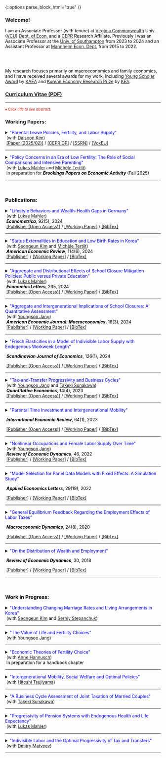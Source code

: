 {::options parse_block_html="true" /}

### Welcome!

<font color="black">I am an Associate Professor (with tenure) at <a href="http://s1030794421.onlinehome.us/government/commonwealth.html" target="_blank">Virginia Commonwealth</a> Univ. (<a href="https://en.wikipedia.org/wiki/Virginia_Commonwealth_University" target="_blank">VCU</a>) <a href="https://business.vcu.edu/academics/economics/" target="_blank">Dept. of Econ.</a> and a <a href="https://cepr.org/about/people/minchul-yum" target="_blank">CEPR</a> Research Affiliate. Previously I was an Associate Professor at the <a href="https://www.southampton.ac.uk/research/areas/economics" target="_blank">Univ. of Southampton</a> from 2023 to 2024 and an Assistant Professor at <a href="https://www.vwl.uni-mannheim.de/en/" target="_blank">Mannheim Econ. Dept.</a> from 2015 to 2022. 

<br>
<br>

My research focuses primarily on macroeconomics and family economics, and I have received several awards for my work, including <a href="https://m.mk.co.kr/news/world/10598229" target="_blank">Young Scholar Award</a> by <a href="https://kaea.org/kaea/awards/young-scholar-award/" target="_blank">KAEA</a> and <a href="https://www.yna.co.kr/view/AKR20250204078800002" target="_blank">Korean Economy Research Prize</a> by <a href="https://kea.ne.kr/kor" target="_blank">KEA</a>.</font>
<br>
### [<ins>Curriculum Vitae</ins> (PDF)](CV.pdf)

 ----
 
<font color="scarlet"><i><small>&diams; Click title to see abstract.</small></i></font>  


 
### Working Papers:

<details>
  <summary markdown="span"><font color="blue">"Parental Leave Policies, Fertility, and Labor Supply"</font><br>
  &nbsp;(with <a href="https://sites.google.com/site/fatherofseoyoon/" target="_blank">Daisoon Kim</a>)<br></summary>  
  
  | **Abstract**          |
  |:---------------------------|
  | <font color="black">South Korea has been facing persistently low fertility rates and large gender gaps in labor supply. In response, the government has expanded parental leave benefits to address these challenges. To evaluate the effectiveness of these policies, we develop a quantitative, heterogeneous-household life-cycle model in which couples make joint decisions on careers, labor supply, savings, and child-related choices, including fertility, childcare, and parental leave take-up. The model is calibrated to recent Korean cohorts to replicate key patterns observed in the data, including segmented labor markets where career-oriented jobs require high entry costs and long working hours. We find that generous benefits increase fertility and reduce gender gaps in labor supply and wages by enabling more women to remain in career-oriented jobs during their child's early years, facilitating career advancement later. The positive labor supply effects are particularly strong among highly educated parents, and the policy can be self-financing through higher lifetime labor supply. Finally, we find that incentivizing joint parental leave use is more effective than mandating it and that the positive fertility effects may weaken when parents place greater emphasis on child quality---a trend observed in recent years. </font> |
  
 </details>
 &nbsp;<a href="https://minchulyum.github.io/papers/KimYum_PL_Feb2025.pdf" target="_blank"><u>[Paper (2025/02)]</u></a> / <a href="https://cepr.org/publications/dp19951" target="_blank"><u>[CEPR DP]</u></a> / <a href="https://papers.ssrn.com/sol3/papers.cfm?abstract_id=5164865" target="_blank"><u>[SSRN]</u></a>  / <a href="https://cepr.org/voxeu/columns/effects-parental-leave-policy-reforms-fertility-and-gender-gaps" target="_blank"><u>[VoxEU]</u></a>
  
 ----

<details>
  <summary markdown="span"><font color="blue">"Policy Concerns in an Era of Low Fertility: The Role of Social Comparisons and Intensive Parenting"</font><br>
  &nbsp;(with <a href="https://lukasmahler.github.io/" target="_blank">Lukas Mahler</a> and <a href="http://tertilt.vwl.uni-mannheim.de/" target="_blank">Michèle Tertilt</a>)<br>
  &nbsp;In preparation for <font color="black"><b><i>Brookings Papers on Economic Activity</i></b> (Fall 2025)<br></summary>
   
  | **Abstract**          |
  |:---------------------------|
  | <font color="black">The global fertility rate has reached a record low, with nearly half of all countries now below replacement level. This has sparked renewed interest among policymakers and researchers alike. In this paper, we explore a novel explanation for low birth rates based on comparison motives. We show theoretically that strong comparison motives lead to high parental investments---both in time and money---and low fertility. We further show that comparison motives can amplify fertility declines driven by other forces. We provide suggestive empirical support for the role of comparison motives in explaining cross-country and within-U.S. regional variation in fertility. The resulting policy implications are different from those usually considered. Specifically, centralized high-stakes testing in the education system may heighten comparison motives and thereby contribute to fertility decline. Banning or taxing certain types of private education institutions could reduce excessive parental investment and thereby stimulate fertility. </font> |
  
 </details>
 
 ----
 
  
 
 <br>

 
### Publications:

 <details>
  <summary markdown="span"><font color="blue">"Lifestyle Behaviors and Wealth-Health Gaps in Germany"</font><br>
  &nbsp;(with <a href="https://lukasmahler.github.io/" target="_blank">Lukas Mahler</a>)<br>
  &nbsp;<font color="black"><b><i>Econometrica</i></b>, 92(5), 2024</font></summary>
  
  | **Abstract**          |
  |:---------------------------|
  | <font color="black">We document significant gaps in wealth across health status over the life cycle in Germany---a country with a universal healthcare system and negligible out-of-pocket medical expenses. To investigate the underlying sources of these wealth-health gaps, we build a heterogeneous-agent life-cycle model in which health and wealth evolve endogenously. In the model, agents exert efforts to lead a healthy lifestyle, which helps maintain good health status in the future. Effort choices, or lifestyle behaviors, are subject to adjustment costs to capture their habitual nature in the data. We find that our estimated model generates the great majority of the empirical wealth gaps by health and quantify the role of earnings and savings channels through which health affects these gaps. We show that variations in individual health efforts account for around a quarter of the model-generated wealth gaps by health, illustrating their role as an amplification mechanism behind the gaps. </font> |
  | DOI: <a href="https://doi.org/10.3982/ECTA20603" target="_blank"><u>https://doi.org/10.3982/ECTA20603</u></a> |
  
 </details>
 &nbsp;<a href="https://www.econometricsociety.org/publications/econometrica/2024/09/01/Lifestyle-Behaviors-and-Wealth-Health-Gaps-in-Germany" target="_blank"><u>[Publisher (Open Access)]</u></a> / <a href="https://minchulyum.github.io/papers/MahlerYum-Aug2024.pdf" target="_blank"><u>[Working Paper]</u></a> / <a href="https://minchulyum.github.io/papers/MahlerYumECTA2024.txt" target="_blank"><u>[BibTex]</u></a>
 
----

<details>
  <summary markdown="span"><font color="blue">"Status Externalities in Education and Low Birth Rates in Korea"</font><br>
  &nbsp;(with <a href="https://sites.google.com/site/sekimphd/" target="_blank">Seongeun Kim</a> and <a href="http://tertilt.vwl.uni-mannheim.de/" target="_blank">Michèle Tertilt</a>)<br>
  &nbsp;<font color="black"><b><i>American Economic Review</i></b>, 114(6), 2024</font></summary>
  
  | **Abstract**          |
  |:---------------------------|
  | <font color="black">East Asians, especially South Koreans, appear to be preoccupied with their offspring's education---most children spend time in expensive private institutes and in cram schools in the evenings and on weekends. At the same time, South Korea currently has the lowest total fertility rate in the world. Motivated by novel empirical evidence on spillovers in private education spending, we propose a theory with status externalities  and endogenous fertility that connects these two facts. Using a quantitative heterogeneous-agent model calibrated to Korea, we find that fertility would be 28% higher in the absence of the status externality and that childlessness in the poorest quintile would fall from five to less than one percent. We then explore the effects of various government policies. A pro-natal transfer or an education tax can increase fertility and reduce education spending, with heterogeneous effects across the income distribution.  The policy mix that maximizes the current generation's welfare consists of an education tax of 22% and moderate pro-natal transfers. This would raise average fertility by about 11% and decrease education spending by 39%.  Although this policy increases the welfare of the current generation, it may not do the same for future generations as it lowers their human capital. </font> |
  | DOI: <a href="https://doi.org/10.1257/aer.20220583" target="_blank"><u>https://doi.org/10.1257/aer.20220583</u></a> |
  
 </details>
 &nbsp;<a href="https://www.aeaweb.org/articles?id=10.1257/aer.20220583" target="_blank"><u>[Publisher]</u></a> / <a href="https://minchulyum.github.io/papers/KTY-Oct2023.pdf" target="_blank"><u>[Working Paper]</u></a> / <a href="https://minchulyum.github.io/papers/KimTertiltYum2024AER.txt" target="_blank"><u>[BibTex]</u></a>
  
 ----

 <details>
  <summary markdown="span"><font color="blue">"Aggregate and Distributional Effects of School Closure Mitigation Policies: Public versus Private Education"</font><br>
  &nbsp;(with <a href="https://lukasmahler.github.io/" target="_blank">Lukas Mahler</a>)<br>
  &nbsp;<font color="black"><b><i>Economics Letters</i></b>, 235, 2024</font></summary>
  
  | **Abstract**          |
  |:---------------------------|
  | <font color="black">Recent studies highlight the adverse effects of school closures in terms of average lifetime income loss, cross-sectional inequality, and intergenerational mobility. We use a simple model of human capital formation to compare two policy instruments that can address these negative consequences: direct public provision, such as through an extension of school time, and the provision of private education subsidies. We demonstrate that the effects of these policies on inequality and mobility depend crucially on the degree of substitutability between private and public inputs in the production of human capital. </font> |
  | DOI: <a href="https://doi.org/10.1016/j.econlet.2024.111517" target="_blank"><u>https://doi.org/10.1016/j.econlet.2024.111517</u></a> |
 
 </details>
 &nbsp;<a href="https://www.sciencedirect.com/science/article/pii/S0165176524000016" target="_blank"><u>[Publisher (Open Access)]</u></a> / <a href="https://minchulyum.github.io/papers/MahlerYum_EL2023.pdf" target="_blank"><u>[Working Paper]</u></a> / <a href="https://minchulyum.github.io/papers/MahlerYum2024EL.txt" target="_blank"><u>[BibTex]</u></a>

 ----
 <details>
  <summary markdown="span"><font color="blue">"Aggregate and Intergenerational Implications of School Closures: A Quantitative Assessment"</font><br>
  &nbsp;(with <a href="https://sites.google.com/site/youngsoojangecon/" target="_blank">Youngsoo Jang</a>)<br>
  &nbsp;<font color="black"><b><i>American Economic Journal: Macroeconomics</i></b>, 16(3), 2024</font></summary>
  
  | **Abstract**          |
  |:---------------------------|
  | <font color="black">This paper quantitatively investigates the medium- and long-term macroeconomic and distributional consequences of school closures through intergenerational channels. The model economy is a dynastic overlapping generations general equilibrium model in which schools, in the form of public education investments, complement parental investments in producing children's human capital. We find that unexpected school closure shocks have long-lasting adverse effects on macroeconomic aggregates and reduce intergenerational mobility, especially among older children. Higher substitutability between public and private investments induces smaller damages in the aggregate economy and the affected children's lifetime income, while exacerbating negative impacts on intergenerational mobility and inequality.</font> |
  | DOI: <a href="https://doi.org/10.1257/mac.20200442" target="_blank"><u>https://doi.org/10.1257/mac.20200442</u></a> |
  
 </details>
 &nbsp;<a href="https://doi.org/10.1257/mac.20200442" target="_blank"><u>[Publisher]</u></a> / <a href="https://minchulyum.github.io/papers/JY_SchoolClosure_AEJrev_Final.pdf" target="_blank"><u>[Working Paper]</u></a> / <a href="https://minchulyum.github.io/papers/JangYum2024AEJMac.txt" target="_blank"><u>[BibTex]</u></a>
 
----
 <details>
  <summary markdown="span"><font color="blue">"Frisch Elasticities in a Model of Indivisible Labor Supply with Endogenous Workweek Length"</font>
  
  &nbsp;<font color="black"><b><i>Scandinavian Journal of Economics</i></b>, 126(1), 2024</font></summary>
    
  | **Abstract**          |
  |:---------------------------|
  | <font color="black">This paper provides an extension of the classical indivisible labor supply model where a large macro Frisch elasticity is reconciled with a small micro counterpart. Households take as given state-dependent hours per worker, shaped by a nonlinear mapping from hours worked to labor services and employment frictions, and make intertemporal labor supply decisions. In the standard indivisible labor supply model, aggregate fluctuations are independent of the individual preference parameter that governs the intensive margin elasticity. In my model, however, they are connected through the extensive margin whose elasticity is empirically reasonable and is shaped by the individual preference parameter.</font> |    
  | DOI: <a href="https://doi.org/10.1111/sjoe.12544" target="_blank"><u>https://doi.org/10.1111/sjoe.12544</u></a> |
  
 </details>
 &nbsp;<a href="https://doi.org/10.1111/sjoe.12544" target="_blank"><u>[Publisher (Open Access)]</u></a> / <a href="https://minchulyum.github.io/papers/IndivisibleLaborStateDepHours_Final_SJE.pdf"><u>[Working Paper]</u></a> / <a href="https://minchulyum.github.io/papers/YumSJOE2024.txt" target="_blank"><u>[BibTex]</u></a>
 
 ---- 
<details>
  <summary markdown="span"><font color="blue">"Tax-and-Transfer Progressivity and Business Cycles"</font><br>
  &nbsp;(with <a href="https://sites.google.com/site/youngsoojangecon/" target="_blank">Youngsoo Jang</a> and <a href="https://tkksnk.github.io/" target="_blank">Takeki Sunakawa</a>)<br>
  &nbsp;<font color="black"><b><i>Quantitative Economics</i></b>, 14(4), 2023</font></summary>
    
  | **Abstract**          |
  |:---------------------------|
  | <font color="black">This paper studies how tax-and-transfer progressivity influences aggregate fluctuations when interacting with household heterogeneity. Using a simple static model of the extensive margin labor supply, we analytically characterize how a degree of progressivity influences differential labor supply responses to aggregate conditions across heterogeneous households. We then build a quantitative dynamic general equilibrium model with both idiosyncratic and aggregate productivity shocks and show that it delivers moderately procyclical average labor productivity and a large cyclical volatility of aggregate hours relative to output. Our quantitative exercises suggest that progressivity at the bottom of the income distribution shaped by the phasing out of transfers is key for these findings. Finally, we provide suggestive empirical evidence on the heterogeneity of employment responses across the wage distribution.</font> |
  | DOI: <a href="https://doi.org/10.3982/QE1568" target="_blank"><u>https://doi.org/10.3982/QE1568</u></a> |
    
 </details>
 &nbsp;<a href="https://doi.org/10.3982/QE1568" target="_blank"><u>[Publisher (Open Access)]</u></a> / <a href="https://minchulyum.github.io/papers/HAT_Final.pdf" target="_blank"><u>[Working Paper]</u></a> / <a href="https://minchulyum.github.io/papers/JangSunakawaYumQE2023.txt" target="_blank"><u>[BibTex]</u></a>
   
 ----  
<details>
  <summary markdown="span"><font color="blue">"Parental Time Investment and Intergenerational Mobility"</font>
  
  &nbsp;<font color="black"><b><i>International Economic Review</i></b>, 64(1), 2023</font></summary>
    
  | **Abstract**          |
  |:---------------------------|
  | <font color="black">This paper constructs an overlapping generations general equilibrium model to explore the extent to which heterogeneity in time investment shapes intergenerational mobility of lifetime income. The calibrated model successfully accounts for untargeted distributional aspects of income mobility, which are captured in the income quintile transition matrix. Counterfactual exercises show that removing heterogeneity in parental time investment reduces intergenerational persistence by around 7-8% for early childhood but only marginally in later childhood. Since parental time and monetary investments are poor substitutes for human capital development in early childhood, parental time investment during this period serves as a mechanism that amplifies the transmission of the parents' economic status to their children. Policy experiments find that an asset-tested subsidy for parental monetary investments in early childhood can raise intergenerational mobility in a cost-effective way, though it reduces mobility substantially if given to parents with older school-aged children.</font> |    
  | DOI: <a href="https://doi.org/10.1111/iere.12602" target="_blank"><u>https://doi.org/10.1111/iere.12602</u></a> |
  
 </details>
 &nbsp;<a href="https://doi.org/10.1111/iere.12602" target="_blank"><u>[Publisher (Open Access)]</u></a> / <a href="https://minchulyum.github.io/papers/ParentalTimeIntergenMobility_IER_Final.pdf" target="_blank"><u>[Working Paper]</u></a> / <a href="https://minchulyum.github.io/papers/YumIER2023.txt" target="_blank"><u>[BibTex]</u></a>
 
 ---- 
<details>
  <summary markdown="span"><font color="blue">"Nonlinear Occupations and Female Labor Supply Over Time"</font><br>
  &nbsp;(with <a href="https://sites.google.com/site/youngsoojangecon/" target="_blank">Youngsoo Jang</a>)<br>
  &nbsp;<font color="black"><b><i>Review of Economic Dynamics</i></b>, 46, 2022</font></summary>
    
  | **Abstract**          |
  |:---------------------------|
  | <font color="black">Long hours worked associated with higher hourly wages are common to many occupations, known as nonlinear occupations. Over the last four decades, both the share of workers in nonlinear occupations and their relative wage premium have been increasing. Females in particular have been facing rising experience premiums, especially in these types of occupations. We quantitatively explore how these changes have affected the female labor supply over time using a quantitative, dynamic general equilibrium model of occupational choice and labor supply at both the extensive and intensive margins. Our decomposition analysis finds that rising experience premiums are important in explaining the intensive margin of female labor supply, which has continued to increase even in the most recent period. Meanwhile, technical changes biased toward nonlinear occupations help to explain recent stagnating female employment rates. Finally, a counterfactual experiment suggests that, if the barrier aspects of nonlinearities had instead gradually vanished, female employment over this same time period would have been considerably higher at the expense of significantly lower labor supplies at the intensive margin.</font> |  
  | DOI: <a href="https://doi.org/10.1016/j.red.2021.07.004" target="_blank"><u>https://doi.org/10.1016/j.red.2021.07.004</u></a> |  
  
 </details>
 &nbsp;<a href="https://doi.org/10.1016/j.red.2021.07.004" target="_blank"><u>[Publisher]</u></a> / <a href="https://www.vwl.uni-mannheim.de/media/Lehrstuehle/vwl/Yum/Paper/JY_NLOccFemaleLS_Final.pdf" target="_blank"><u>[Working Paper]</u></a> / <a href="https://minchulyum.github.io/papers/JangYumRED2022.txt" target="_blank"><u>[BibTex]</u></a>
  
 ----
 <details>
  <summary markdown="span"><font color="blue">"Model Selection for Panel Data Models with Fixed Effects: A Simulation Study"</font>
    
  &nbsp;<font color="black"><b><i>Applied Economics Letters</i></b>, 29(19), 2022</font></summary>
  
  | **Abstract**          |
  |:---------------------------|
  | <font color="black">This study considers model selection criteria, such as the Akaike's Information Criterion (AIC), the corrected Akaike's Information Criterion (AICc), and the Bayesian Information Criterion (BIC), for panel data models with fixed effects. Applying these information criteria to fixed effects panel models is not a trivial matter due to the incidental parameter problem that might adversely affect their practical performance, especially when it comes to short panel data. Monte Carlo experiments suggest that the information criteria are quite successful in selecting the true model. In particular, the AICc and the AIC operate successfully unless a time dimension is extremely small.</font> |
  | DOI: <a href="https://dx.doi.org/10.1080/13504851.2021.1962505" target="_blank"><u>https://dx.doi.org/10.1080/13504851.2021.1962505</u></a> |  
  
 </details>
 &nbsp;<a href="https://www.tandfonline.com/doi/abs/10.1080/13504851.2021.1962505" target="_blank"><u>[Publisher]</u></a> / <a href="https://www.vwl.uni-mannheim.de/media/Lehrstuehle/vwl/Yum/Paper/ModelSelectionFE_v3_Short_Revised.pdf" target="_blank"><u>[Working Paper]</u></a> / <a href="https://minchulyum.github.io/papers/YumAEL2022.txt" target="_blank"><u>[BibTex]</u></a>
 
 ----
 <details>
  <summary markdown="span"><font color="blue">"General Equilibrium Feedback Regarding the Employment Effects of Labor Taxes"</font>
    
  &nbsp;<font color="black"><b><i>Macroeconomic Dynamics</i></b>, 24(8), 2020</font></summary>
  
  | **Abstract**          |
  |:---------------------------|
  | <font color="black">A higher labor tax rate increases the equilibrium real interest rate and reduces the equilibrium wage in a heterogeneous-agent model with endogenous savings and indivisible labor supply decisions. I show that these general equilibrium (GE) adjustments, in particular of the real interest rate, reinforce the negative employment impact of higher labor taxes. However, the representative-agent version of the model, which generates similar aggregate employment responses to labor tax changes, implies that GE feedback is neutral. The cross-country panel data reveal that the negative association between labor tax rates and the extensive margin labor supply is significantly and robustly weaker in small open economies where the interest rate is less tightly linked to domestic circumstances. This empirical evidence supports the transmission mechanism of labor tax changes for employment in the heterogeneous-agent model.</font> |
  | DOI: <a href="https://doi.org/10.1017/S1365100519000087" target="_blank"><u>https://doi.org/10.1017/S1365100519000087</u></a> |  
  
  </details>
  &nbsp;<a href="https://www.cambridge.org/core/journals/macroeconomic-dynamics/article/general-equilibrium-feedback-regarding-the-employment-effects-of-labor-taxes/272B245BF35356A10062609E215D545D" target="_blank"><u>[Publisher (Open Access)]</u></a> / <a href="https://minchulyum.github.io/papers/EmpTaxGE_revised_final_combined.pdf" target="_blank"><u>[Working Paper]</u></a> / <a href="https://minchulyum.github.io/papers/YumMD2020.txt" target="_blank"><u>[BibTex]</u></a>
  
  ----
  <details>
  <summary markdown="span"><font color="blue">"On the Distribution of Wealth and Employment"</font>
    
  &nbsp;<font color="black"><b><i>Review of Economic Dynamics</i></b>, 30, 2018</font></summary>
  
  | **Abstract**          |
  |:---------------------------|
  | <font color="black">In the United States, the employment rate is nearly flat across wealth quintiles with the exception of the first quintile. Correlations between wealth and employment are close to zero or moderately positive. However, incomplete markets models with a standard utility function counterfactually generate a strongly negative relationship between wealth and employment. Using a fairly standard incomplete markets model calibrated to match the distribution of wealth, I find that government transfers and capital income taxation increase the (non-targeted) correlations between wealth and employment substantially, bringing the model closer to the data. As the model's fit with the distribution of wealth and employment improves, I find that the precautionary motive of labor supply is mitigated, thereby raising aggregate labor supply elasticities substantially.</font> |
  | DOI: <a href="https://doi.org/10.1016/j.red.2018.04.001" target="_blank"><u>https://doi.org/10.1016/j.red.2018.04.001</u></a> | 
  
  </details>
  &nbsp;<a href="https://www.sciencedirect.com/science/article/abs/pii/S1094202518301613" target="_blank"><u>[Publisher]</u></a> / <a href="https://minchulyum.github.io/papers/WealthEmp_final.pdf" target="_blank"><u>[Working Paper]</u></a> / <a href="https://minchulyum.github.io/papers/YumRED2018.txt" target="_blank"><u>[BibTex]</u></a>
  
  ----
<br>


### Work in Progress:
<details>
  <summary markdown="span"><font color="blue">"Understanding Changing Marriage Rates and Living Arrangements in Korea"</font><br>
  &nbsp;(with <a href="https://sites.google.com/site/sekimphd/" target="_blank">Seongeun Kim</a> and <a href="https://sites.google.com/site/sstepanchuk/" target="_blank">Serhiy Stepanchuk</a>)</summary>
  
 </details>
 
 ----
 <details>
  <summary markdown="span"><font color="blue">"The Value of Life and Fertility Choices"</font><br>
  &nbsp;(with <a href="https://sites.google.com/site/youngsoojangecon/" target="_blank">Youngsoo Jang</a>)</summary>
  
 </details>
 
 ----
 <details>
  <summary markdown="span"><font color="blue">"Economic Theories of Fertility Choice"</font><br>
  &nbsp;(with <a href="https://www.anne-hannusch.com/" target="_blank">Anne Hannusch</a>)<br>
  &nbsp;In preparation for a handbook chapter</summary>
  
 </details>
 
 ----
<details>
  <summary markdown="span"><font color="blue">"Intergenerational Mobility, Social Welfare and Optimal Policies"</font><br>
  &nbsp;(with <a href="https://sites.google.com/site/hitoshitsujiyama/" target="_blank">Hitoshi Tsujiyama</a>)</summary>
  
 </details>
 
 ----
 <details>
  <summary markdown="span"><font color="blue">"A Business Cycle Assessment of Joint Taxation of Married Couples"</font><br>
  &nbsp;(with <a href="https://tkksnk.github.io/" target="_blank">Takeki Sunakawa</a>)</summary>
  
 </details>
 
 ----
 
 <details>
  <summary markdown="span"><font color="blue">"Progressivity of Pension Systems with Endogenous Health and Life Expectancy"</font><br>
  &nbsp;(with <a href="https://lukasmahler.github.io/" target="_blank">Lukas Mahler</a>)</summary>
  
 </details>
 
 ----
 
  
 <details>
  <summary markdown="span"><font color="blue">"Indivisible Labor and the Optimal Progressivity of Tax and Transfers"</font><br>
  &nbsp;(with <a href="https://www.sites.google.com/site/dimitrymatveev/" target="_blank">Dmitry Matveev</a>)</summary>
  
 </details>
 
 ----
 <br>
 
